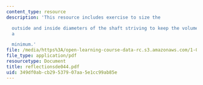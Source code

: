```yaml
---
content_type: resource
description: 'This resource includes exercise to size the

  outside and inside diameters of the shaft striving to keep the volume of material
  a

  minimum.'
file: /media/https%3A/open-learning-course-data-rc.s3.amazonaws.com/1-050-solid-mechanics-fall-2004/349df0abcb29537907aa5e1cc99ab85e_reflectionsde044.pdf
file_type: application/pdf
resourcetype: Document
title: reflectionsde044.pdf
uid: 349df0ab-cb29-5379-07aa-5e1cc99ab85e
---
```

